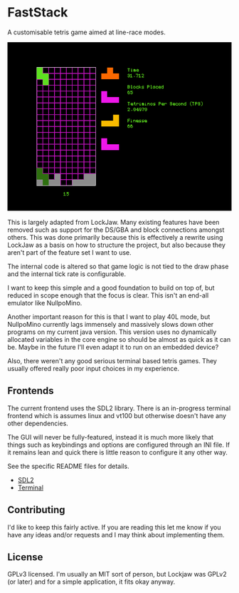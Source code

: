 FastStack
=========

A customisable tetris game aimed at line-race modes.

![SDL Frontend](/res/sdl-example.png)

This is largely adapted from LockJaw. Many existing features have been removed
such as support for the DS/GBA and block connections amongst others. This was
done primarily because this is effectively a rewrite using LockJaw as a basis
on how to structure the project, but also because they aren't part of the
feature set I want to use.

The internal code is altered so that game logic is not tied to the draw phase
and the internal tick rate is configurable.

I want to keep this simple and a good foundation to build on top of, but
reduced in scope enough that the focus is clear. This isn't an end-all
emulator like NullpoMino.

Another important reason for this is that I want to play 40L mode, but
NullpoMino currently lags immensely and massively slows down other programs
on my current java version. This version uses no dynamically allocated
variables in the core engine so should be almost as quick as it can be.
Maybe in the future I'll even adapt it to run on an embedded device?

Also, there weren't any good serious terminal based tetris games. They usually
offered really poor input choices in my experience.

Frontends
---------

The current frontend uses the SDL2 library. There is an in-progress terminal
frontend which is assumes linux and vt100 but otherwise doesn't have any other
dependencies.

The GUI will never be fully-featured, instead it is much more likely that
things such as keybindings and options are configured through an INI file.
If it remains lean and quick there is little reason to configure it any other
way.

See the specific README files for details.

 * [SDL2](./src/frontend/SDL/README.md)
 * [Terminal](./src/frontend/terminal/README.md)

Contributing
------------

I'd like to keep this fairly active. If you are reading this let me know if you
have any ideas and/or requests and I may think about implementing them.

License
-------

GPLv3 licensed. I'm usually an MIT sort of person, but Lockjaw was GPLv2
(or later) and for a simple application, it fits okay anyway.
